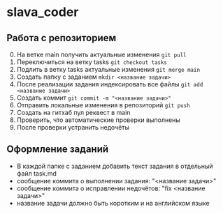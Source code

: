 # slava_coder
## Работа с репозиторием
0) На ветке main получить актуальные изменения
```git pull```
1) Переключиться на ветку tasks
```git checkout tasks``` 
2) Подлить в ветку tasks актуальные изменения
```git merge main```
3) Создать папку с заданием
```mkdir <название задачи>```
1) После реализации задания индексировать все файлы
```git add <название задачи>```
1) Создать коммит
```git commit -m "<название задачи>"```
1) Отправить локальные изменения в репозиторий
```git push```
1) Создать на гитхаб пул реквест в main
2) Проверить, что автоматические проверки выполнены
3) После проверки устранить недочёты


## Оформление заданий
- В каждой папке с заданием добавить текст задания в отдельный файл task.md
- сообщение коммита о выполнении задания: "<название задачи>"
- сообщение коммита о исправлении недочётов: "fix <название задачи>"
- название задачи должно быть коротким и на английском языке